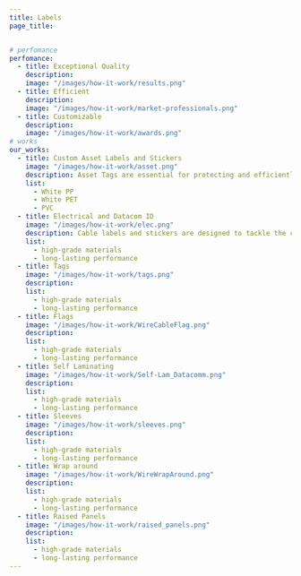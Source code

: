 ```yaml
---
title: Labels
page_title:


# perfomance
perfomance:
  - title: Exceptional Quality
    description:
    image: "/images/how-it-work/results.png"
  - title: Efficient
    description:
    image: "/images/how-it-work/market-professionals.png"
  - title: Customizable
    description:
    image: "/images/how-it-work/awards.png"
# works
our_works:
  - title: Custom Asset Labels and Stickers
    image: "/images/how-it-work/asset.png"
    description: Asset Tags are essential for protecting and efficiently tracking your valuable assets. Our Asset Labels come equipped with scannable barcodes, QR codes, and serial numbers, making it easy to identify and monitor items in real-time.
    list:
      - White PP
      - White PET
      - PVC
  - title: Electrical and Datacom ID
    image: "/images/how-it-work/elec.png"
    description: Cable labels and stickers are designed to tackle the challenge of labeling round or irregularly shaped items, such as cables, cords, and wires. Our labels feature a customizable shape to display your company name, logo, and variable data, complete with a self-laminating flap for added durability.
    list:
      - high-grade materials
      - long-lasting performance
  - title: Tags
    image: "/images/how-it-work/tags.png"
    description:
    list:
      - high-grade materials
      - long-lasting performance
  - title: Flags
    image: "/images/how-it-work/WireCableFlag.png"
    description:
    list:
      - high-grade materials
      - long-lasting performance
  - title: Self Laminating
    image: "/images/how-it-work/Self-Lam_Datacomm.png"
    description:
    list:
      - high-grade materials
      - long-lasting performance
  - title: Sleeves
    image: "/images/how-it-work/sleeves.png"
    description:
    list:
      - high-grade materials
      - long-lasting performance
  - title: Wrap around
    image: "/images/how-it-work/WireWrapAround.png"
    description:
    list:
      - high-grade materials
      - long-lasting performance
  - title: Raised Panels
    image: "/images/how-it-work/raised_panels.png"
    description:
    list:
      - high-grade materials
      - long-lasting performance
---
```

